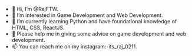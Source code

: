 - 👋 Hi, I’m @RajFTW.
- 👀 I’m interested in Game Development and Web Development.
- 🌱 I’m currently learning Python and have foundational knowledge of HTML, CSS, ReactJS.
- 💞️ Please help me in giving some advice on game development and web development.
- 📫 You can reach me on my instagram:-its_raj_0211.

<!---
RajFTW/RajFTW is a ✨ special ✨ repository because its `README.md` (this file) appears on your GitHub profile.
You can click the Preview link to take a look at your changes.
--->
